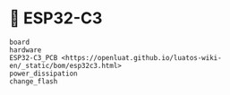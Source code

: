 # 📡 ESP32-C3

```{toctree}
board
hardware
ESP32-C3_PCB <https://openluat.github.io/luatos-wiki-en/_static/bom/esp32c3.html>
power_dissipation
change_flash
```
